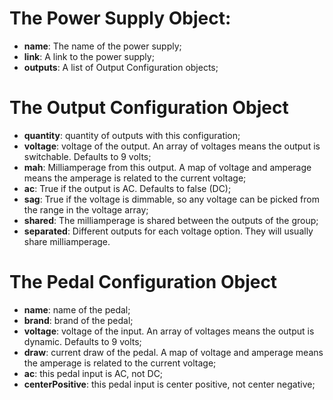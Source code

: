 # The Power Supply Object:

- **name**: The name of the power supply;
- **link**: A link to the power supply;
- **outputs**: A list of Output Configuration objects;

# The Output Configuration Object

- **quantity**: quantity of outputs with this configuration;
- **voltage**: voltage of the output. An array of voltages means the output is switchable. Defaults to 9 volts;
- **mah**: Milliamperage from this output. A map of voltage and amperage means the amperage is related to the current voltage;
- **ac**: True if the output is AC. Defaults to false (DC);
- **sag**: True if the voltage is dimmable, so any voltage can be picked from the range in the voltage array;
- **shared**: The milliamperage is shared between the outputs of the group;
- **separated**: Different outputs for each voltage option. They will usually share milliamperage.

# The Pedal Configuration Object

- **name**: name of the pedal;
- **brand**: brand of the pedal;
- **voltage**: voltage of the input. An array of voltages means the output is dynamic. Defaults to 9 volts;
- **draw**: current draw of the pedal. A map of voltage and amperage means the amperage is related to the current voltage;
- **ac**: this pedal input is AC, not DC;
- **centerPositive**: this pedal input is center positive, not center negative;
